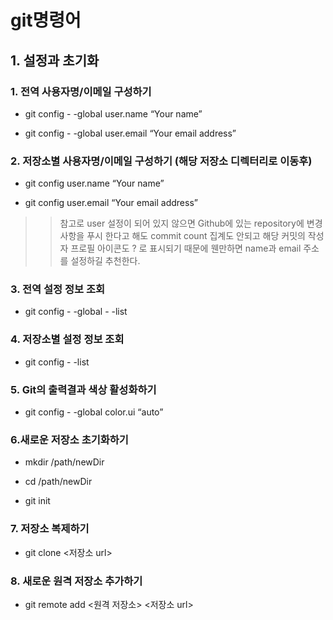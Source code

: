 # git명령어

## 1. 설정과 초기화
### 1. 전역 사용자명/이메일 구성하기
+ git config - -global user.name “Your name”

+ git config - -global user.email “Your email address”

### 2. 저장소별 사용자명/이메일 구성하기 (해당 저장소 디렉터리로 이동후)
+ git config user.name “Your name”

+ git config user.email “Your email address”
>>참고로 user 설정이 되어 있지 않으면 Github에 있는 repository에 변경사항을 푸시 한다고 해도 commit count 집계도 안되고 해당 커밋의 작성자 프로필 아이콘도 ? 로 표시되기 때문에 웬만하면 name과 email 주소를 설정하길 추천한다.

### 3. 전역 설정 정보 조회
+ git config - -global - -list

### 4. 저장소별 설정 정보 조회
+ git config - -list

### 5. Git의 출력결과 색상 활성화하기
+ git config - -global color.ui “auto”

### 6.새로운 저장소 초기화하기
+ mkdir /path/newDir

+ cd /path/newDir

+ git init

### 7. 저장소 복제하기
+ git clone <저장소 url>

### 8. 새로운 원격 저장소 추가하기
+ git remote add <원격 저장소> <저장소 url>


